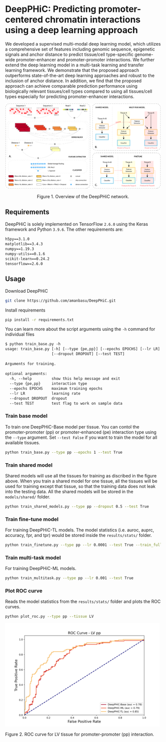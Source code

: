# DeepPHiC: Predicting promoter-centered chromatin interactions using a deep learning approach

We developed a supervised multi-modal deep learning model, which utilizes a comprehensive set of features including genomic sequence, epigenetic signals and anchor distance to predict tissue/cell type-specific genome-wide promoter-enhancer and promoter-promoter interactions. We further extend the deep learning model in a multi-task learning and transfer learning framework. We demonstrate that the proposed approach outperforms state-of-the-art deep learning approaches and robust to the inclusion of anchor distance. In addition, we find that the proposed approach can achieve comparable prediction performance using biologically relevant tissues/cell types compared to using all tissues/cell types especially for predicting promoter-enhancer interactions.

<p align="center"><img src="res/overview.png"/></p>
<p align="center">Figure 1. Overview of the DeepPHiC network.</p>

## Requirements

DeepPHiC is solely implemented on TensorFlow `2.6.0` using the Keras framework and Python `3.9.6`. The other requirements are:

```
h5py==3.1.0
matplotlib==3.4.3
numpy==1.19.3
numpy-utils==0.1.6
scikit-learn==0.24.2
tensorflow==2.6.0
```

## Usage

Download DeepPHiC

```bash
git clone https://github.com/amanbasu/DeepPHiC.git
```

Install requirements

```bash
pip install -r requirements.txt
```

You can learn more about the script arguments using the `-h` command for individual files

```
$ python train_base.py -h
usage: train_base.py [-h] [--type {pe,pp}] [--epochs EPOCHS] [--lr LR]
                     [--dropout DROPOUT] [--test TEST]

Arguments for training.

optional arguments:
  -h, --help         show this help message and exit
  --type {pe,pp}     interaction type
  --epochs EPOCHS    maximum training epochs
  --lr LR            learning rate
  --dropout DROPOUT  dropout
  --test TEST        test flag to work on sample data
```

### Train base model

To train one DeepPHiC-Base model per tissue. You can contol the promoter-promoter (pp) or promoter-enhanced (pe) interaction type using the `--type` argument. Set `--test False` if you want to train the model for all available tissues.

```bash
python train_base.py --type pp --epochs 1 --test True
```

### Train shared model

Shared models will use all the tissues for training as discribed in the figure above. When you train a shared model for one tissue, all the tissues will be used for training except that tissue, so that the training data does not leak into the testing data. All the shared models will be stored in the  `models/shared/` folder.

```bash
python train_shared_models.py --type pp --dropout 0.5 --test True
```

### Train fine-tune model

For training DeepPHiC-TL models. The model statistics (i.e. auroc, auprc, accuracy, fpr, and tpr) would be stored inside the `results/stats/` folder.

```bash
python train_finetune.py --type pp --lr 0.0001 --test True --train_full True
```

### Train multi-task model

For training DeepPHiC-ML models.

```bash
python train_multitask.py --type pp --lr 0.001 --test True
```

### Plot ROC curve

Reads the model statistics from the `results/stats/` folder and plots the ROC curves.

```bash
python plot_roc.py --type pp --tissue LV
```

<img src="results/plots/roc_curve_LV_pp.jpg" width="500px"/>
<p>Figure 2. ROC curve for LV tissue for promoter-promoter (pp) interaction.</p>
